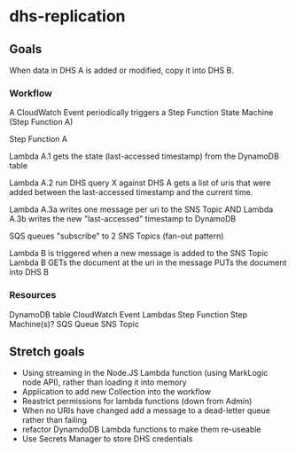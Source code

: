 # dhs-replication

## Goals
When data in DHS A is added or modified, copy it into DHS B.

### Workflow

A CloudWatch Event periodically triggers a Step Function State Machine (Step Function A)

Step Function A

  Lambda A.1 gets the state (last-accessed timestamp) from the DynamoDB table

  Lambda A.2 run DHS query X against DHS A
             gets a list of uris that were added between the last-accessed timestamp and the current time.

  Lambda A.3a writes one message per uri to the SNS Topic
    AND
  Lambda A.3b writes the new "last-accessed" timestamp to DynamoDB

SQS queues "subscribe" to 2 SNS Topics (fan-out pattern)

Lambda B is triggered when a new message is added to the SNS Topic
Lambda B GETs the document at the uri in the message
         PUTs the document into DHS B

### Resources
DynamoDB table
CloudWatch Event
Lambdas
Step Function Step Machine(s)?
SQS Queue
SNS Topic

## Stretch goals
- Using streaming in the Node.JS Lambda function (using MarkLogic node API), rather than loading it into memory
- Application to add new Collection into the workflow
- Reastrict permissions for lambda functions (down from Admin)
- When no URIs have changed add a message to a dead-letter queue rather than failing
- refactor DynamdoDB Lambda functions to make them re-useable
- Use Secrets Manager to store DHS credentials
